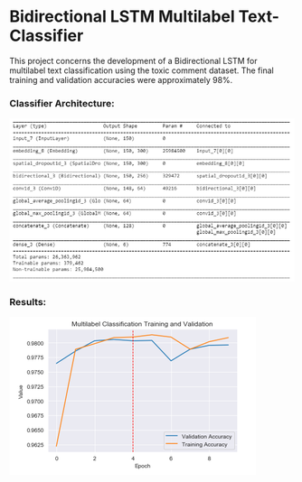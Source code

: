 # Bidirectional LSTM Multilabel Text-Classifier
 This project concerns the development of a Bidirectional LSTM for multilabel text classification using the toxic comment dataset. The final training and validation accuracies were approximately 98%.


### Classifier Architecture:
![alt text](https://github.com/alkhalifas/Bidirectional-LSTM-Multilabel-Text-Classifier/blob/master/media/model%20summary.PNG?raw=true)

### Results:
![alt text](https://github.com/alkhalifas/Bidirectional-LSTM-Multilabel-Text-Classifier/blob/master/media/accuracies.PNG?raw=true)


